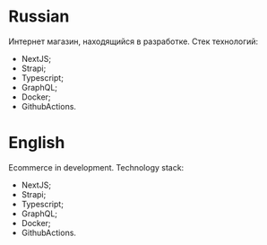 # Russian
Интернет магазин, находящийся в разработке. Стек технологий: 
  - NextJS;
  - Strapi;
  - Typescript;
  - GraphQL;
  - Docker;
  - GithubActions.

# English
Ecommerce in development. Technology stack: 
  - NextJS;
  - Strapi;
  - Typescript;
  - GraphQL;
  - Docker;
  - GithubActions.
